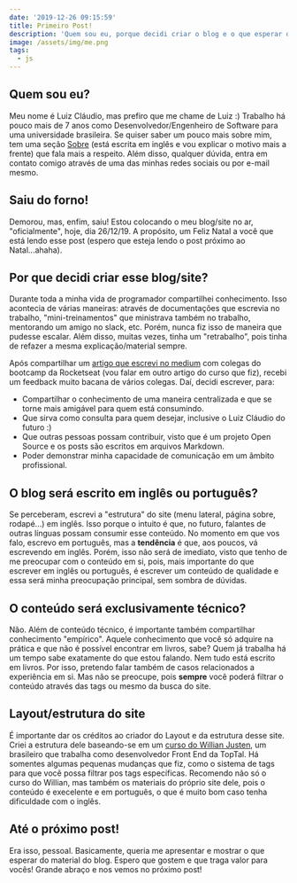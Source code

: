 ```yaml
---
date: '2019-12-26 09:15:59'
title: Primeiro Post!
description: 'Quem sou eu, porque decidi criar o blog e o que esperar de conteúdo.'
image: /assets/img/me.png
tags:
  - js
---
```

## Quem sou eu?

Meu nome é Luiz Cláudio, mas prefiro que me chame de Luiz :) Trabalho há pouco mais de 7 anos como Desenvolvedor/Engenheiro de Software para uma universidade brasileira. Se quiser saber um pouco mais sobre mim, tem uma seção [Sobre](https://lcnogueira.com/about/) (está escrita em inglês e vou explicar o motivo mais a frente) que fala mais a respeito. Além disso, qualquer dúvida, entra em contato comigo através de uma das minhas redes sociais ou por e-mail mesmo.

## Saiu do forno!

Demorou, mas, enfim, saiu! Estou colocando o meu blog/site no ar, "oficialmente", hoje, dia 26/12/19. A propósito, um Feliz Natal a você que está lendo esse post (espero que esteja lendo o post próximo ao Natal...ahaha).

## Por que decidi criar esse blog/site?

Durante toda a minha vida de programador compartilhei conhecimento. Isso acontecia de várias maneiras: através de documentações que escrevia no trabalho, "mini-treinamentos" que ministrava também no trabalho, mentorando um amigo no slack, etc. Porém, nunca fiz isso de maneira que pudesse escalar. Além disso, muitas vezes, tinha um "retrabalho", pois tinha de refazer a mesma explicação/material sempre.

Após compartilhar um [artigo que escrevi no medium](https://medium.com/@lcnogueira/um-guia-para-contribui%C3%A7%C3%A3o-em-projetos-open-source-no-github-46a423e4e9b3?source=friends_link&sk=49e3aa412d8a81cdc74a24f325f88667) com colegas do bootcamp da Rocketseat (vou falar em outro artigo do curso que fiz), recebi um feedback muito bacana de vários colegas. Daí, decidi escrever, para:

* Compartilhar o conhecimento de uma maneira centralizada e que se torne mais amigável para quem está consumindo.
* Que sirva como consulta para quem desejar, inclusive o Luiz Cláudio do futuro :)
* Que outras pessoas possam contribuir, visto que é um projeto Open Source e os posts são escritos em arquivos Markdown.
* Poder demonstrar minha capacidade de comunicação em um âmbito profissional.

## O blog será escrito em inglês ou português?

Se perceberam, escrevi a "estrutura" do site (menu lateral, página sobre, rodapé...) em inglês. Isso porque o intuito é que, no futuro, falantes de outras línguas possam consumir esse conteúdo. No momento em que vos falo, escrevo em português, mas a **tendência** é que, aos poucos, vá escrevendo em inglês. Porém, isso não será de imediato, visto que tenho de me preocupar com o conteúdo em si, pois, mais importante do que escrever em inglês ou português, é escrever um conteúdo de qualidade e essa será minha preocupação principal, sem sombra de dúvidas.

## O conteúdo será exclusivamente técnico?

Não. Além de conteúdo técnico, é importante também compartilhar conhecimento "empírico". Aquele conhecimento que você só adquire na prática e que não é possível encontrar em livros, sabe? Quem já trabalha há um tempo sabe exatamente do que estou falando. Nem tudo está escrito em livros. Por isso, pretendo falar também de casos relacionados a experiência em si. Mas não se preocupe, pois **sempre** você poderá filtrar o conteúdo através das tags ou mesmo da busca do site.

## Layout/estrutura do site

É importante dar os créditos ao criador do Layout e da estrutura desse site. Criei a estrutura dele baseando-se em um [curso do Willian Justen](https://www.udemy.com/course/gatsby-crie-um-site-pwa-com-react-graphql-e-netlify-cms/), um brasileiro que trabalha como desenvolvedor Front End da TopTal. Há somentes algumas pequenas mudanças que fiz, como o sistema de tags para que você possa filtrar pos tags específicas. Recomendo não só o curso do Willian, mas também os materiais do próprio site dele, pois o conteúdo é execelente e em português, o que é muito bom caso tenha dificuldade com o inglês.

## Até o próximo post!

Era isso, pessoal. Basicamente, queria me apresentar e mostrar o que esperar do material do blog. Espero que gostem e que traga valor para vocês! Grande abraço e nos vemos no próximo post!
